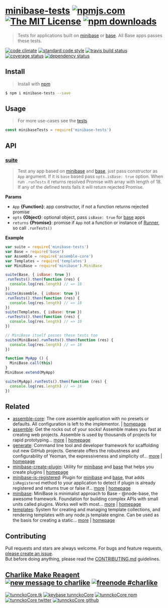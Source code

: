 # [minibase-tests][author-www-url] [![npmjs.com][npmjs-img]][npmjs-url] [![The MIT License][license-img]][license-url] [![npm downloads][downloads-img]][downloads-url] 

> Tests for applications built on [minibase][] or [base][]. All Base apps passes these tests.

[![code climate][codeclimate-img]][codeclimate-url] [![standard code style][standard-img]][standard-url] [![travis build status][travis-img]][travis-url] [![coverage status][coveralls-img]][coveralls-url] [![dependency status][david-img]][david-url]

## Install
> Install with [npm](https://www.npmjs.com/)

```sh
$ npm i minibase-tests --save
```

## Usage
> For more use-cases see the [tests](./test.js)

```js
const minibaseTests = require('minibase-tests')
```

## API

### [suite](index.js#L68)
> Test any app based on [minibase][] and [base][], just pass constructor as `App` argument. If it is `base` based pass `opts.isBase: true` option. When run `.runTests` it returns resolved Promise with array with length of 18. If any of the defined tests fails it will return rejected Promise.

**Params**

* `App` **{Function}**: app constructor, if not a function returns rejected promise    
* `opts` **{Object}**: optional object, pass `isBase: true` for [base][] apps    
* `returns` **{Promise}**: promise if `App` not a function or instance of [Runner](./runner.js), so call `.runTests()`  

**Example**

```js
var suite = require('minibase-tests')
var Base = require('base')
var Assemble = require('assemble-core')
var Templates = require('templates')
var MiniBase = require('minibase').MiniBase

suite(Base, { isBase: true })
.runTests().then(function (res) {
  console.log(res.length) // => 18
})
suite(Assemble, { isBase: true })
.runTests().then(function (res) {
  console.log(res.length) // => 18
})
suite(Templates, { isBase: true })
.runTests().then(function (res) {
  console.log(res.length) // => 18
})

// MiniBase itself passes these tests too
suite(MiniBase).runTests().then(function (res) {
  console.log(res.length) // => 18
})

function MyApp () {
  MiniBase.call(this)
}
MiniBase.extend(MyApp)

suite(MyApp).runTests().then(function (res) {
  console.log(res.length) // => 18
})
```

## Related
- [assemble-core](https://www.npmjs.com/package/assemble-core): The core assemble application with no presets or defaults. All configuration is left to the implementor. | [homepage](https://github.com/assemble/assemble-core "The core assemble application with no presets or defaults. All configuration is left to the implementor.")
- [assemble](https://www.npmjs.com/package/assemble): Get the rocks out of your socks! Assemble makes you fast at creating web projects. Assemble is used by thousands of projects for rapid prototyping… [more](https://github.com/assemble/assemble) | [homepage](https://github.com/assemble/assemble "Get the rocks out of your socks! Assemble makes you fast at creating web projects. Assemble is used by thousands of projects for rapid prototyping, creating themes, scaffolds, boilerplates, e-books, UI components, API documentation, blogs, building websit")
- [generate](https://www.npmjs.com/package/generate): Command line tool and developer framework for scaffolding out new GitHub projects. Generate offers the robustness and configurability of Yeoman, the expressiveness and simplicity of… [more](https://github.com/generate/generate) | [homepage](https://github.com/generate/generate "Command line tool and developer framework for scaffolding out new GitHub projects. Generate offers the robustness and configurability of Yeoman, the expressiveness and simplicity of Slush, and more powerful flow control and composability than either.")
- [minibase-create-plugin](https://www.npmjs.com/package/minibase-create-plugin): Utility for [minibase][] and [base][] that helps you create plugins | [homepage](https://github.com/node-minibase/minibase-create-plugin#readme "Utility for [minibase][] and [base][] that helps you create plugins")
- [minibase-is-registered](https://www.npmjs.com/package/minibase-is-registered): Plugin for [minibase][] and [base][], that adds `isRegistered` method to your application to detect if plugin is already registered and returns true or false if… [more](https://github.com/node-minibase/minibase-is-registered#readme) | [homepage](https://github.com/node-minibase/minibase-is-registered#readme "Plugin for [minibase][] and [base][], that adds `isRegistered` method to your application to detect if plugin is already registered and returns true or false if named plugin is already registered on the instance.")
- [minibase](https://www.npmjs.com/package/minibase): MiniBase is minimalist approach to Base - @node-base, the awesome framework. Foundation for building complex APIs with small units called plugins. Works well with most… [more](https://github.com/node-minibase/minibase#readme) | [homepage](https://github.com/node-minibase/minibase#readme "MiniBase is minimalist approach to Base - @node-base, the awesome framework. Foundation for building complex APIs with small units called plugins. Works well with most of the already existing [base][] plugins.")
- [templates](https://www.npmjs.com/package/templates): System for creating and managing template collections, and rendering templates with any node.js template engine. Can be used as the basis for creating a static… [more](https://github.com/jonschlinkert/templates) | [homepage](https://github.com/jonschlinkert/templates "System for creating and managing template collections, and rendering templates with any node.js template engine. Can be used as the basis for creating a static site generator or blog framework.")

## Contributing
Pull requests and stars are always welcome. For bugs and feature requests, [please create an issue](https://github.com/node-minibase/minibase-tests/issues/new).  
But before doing anything, please read the [CONTRIBUTING.md](./CONTRIBUTING.md) guidelines.

## [Charlike Make Reagent](http://j.mp/1stW47C) [![new message to charlike][new-message-img]][new-message-url] [![freenode #charlike][freenode-img]][freenode-url]

[![tunnckoCore.tk][author-www-img]][author-www-url] [![keybase tunnckoCore][keybase-img]][keybase-url] [![tunnckoCore npm][author-npm-img]][author-npm-url] [![tunnckoCore twitter][author-twitter-img]][author-twitter-url] [![tunnckoCore github][author-github-img]][author-github-url]

[base]: https://github.com/node-base/base
[minibase]: https://github.com/node-minibase/minibase

[npmjs-url]: https://www.npmjs.com/package/minibase-tests
[npmjs-img]: https://img.shields.io/npm/v/minibase-tests.svg?label=minibase-tests

[license-url]: https://github.com/node-minibase/minibase-tests/blob/master/LICENSE
[license-img]: https://img.shields.io/npm/l/minibase-tests.svg

[downloads-url]: https://www.npmjs.com/package/minibase-tests
[downloads-img]: https://img.shields.io/npm/dm/minibase-tests.svg

[codeclimate-url]: https://codeclimate.com/github/node-minibase/minibase-tests
[codeclimate-img]: https://img.shields.io/codeclimate/github/node-minibase/minibase-tests.svg

[travis-url]: https://travis-ci.org/node-minibase/minibase-tests
[travis-img]: https://img.shields.io/travis/node-minibase/minibase-tests/master.svg

[coveralls-url]: https://coveralls.io/r/node-minibase/minibase-tests
[coveralls-img]: https://img.shields.io/coveralls/node-minibase/minibase-tests.svg

[david-url]: https://david-dm.org/node-minibase/minibase-tests
[david-img]: https://img.shields.io/david/node-minibase/minibase-tests.svg

[standard-url]: https://github.com/feross/standard
[standard-img]: https://img.shields.io/badge/code%20style-standard-brightgreen.svg

[author-www-url]: http://www.tunnckocore.tk
[author-www-img]: https://img.shields.io/badge/www-tunnckocore.tk-fe7d37.svg

[keybase-url]: https://keybase.io/tunnckocore
[keybase-img]: https://img.shields.io/badge/keybase-tunnckocore-8a7967.svg

[author-npm-url]: https://www.npmjs.com/~tunnckocore
[author-npm-img]: https://img.shields.io/badge/npm-~tunnckocore-cb3837.svg

[author-twitter-url]: https://twitter.com/tunnckoCore
[author-twitter-img]: https://img.shields.io/badge/twitter-@tunnckoCore-55acee.svg

[author-github-url]: https://github.com/tunnckoCore
[author-github-img]: https://img.shields.io/badge/github-@tunnckoCore-4183c4.svg

[freenode-url]: http://webchat.freenode.net/?channels=charlike
[freenode-img]: https://img.shields.io/badge/freenode-%23charlike-5654a4.svg

[new-message-url]: https://github.com/tunnckoCore/ama
[new-message-img]: https://img.shields.io/badge/ask%20me-anything-green.svg

